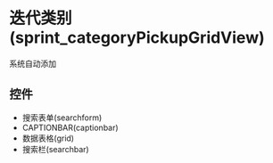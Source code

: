 # 迭代类别(sprint_categoryPickupGridView)  <!-- {docsify-ignore-all} -->

系统自动添加




## 控件
  * 搜索表单(searchform)
  * CAPTIONBAR(captionbar)
  * 数据表格(grid)
  * 搜索栏(searchbar)


<script>
 const { createApp } = Vue
  createApp({
    data() {
      return {
        message: '!'
      }
    }
  }).use(ElementPlus).mount('#app')
</script>